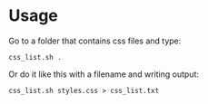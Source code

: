 # Usage

Go to a folder that contains css files and type:
  
    css_list.sh .

Or do it like this with a filename and writing output:

    css_list.sh styles.css > css_list.txt